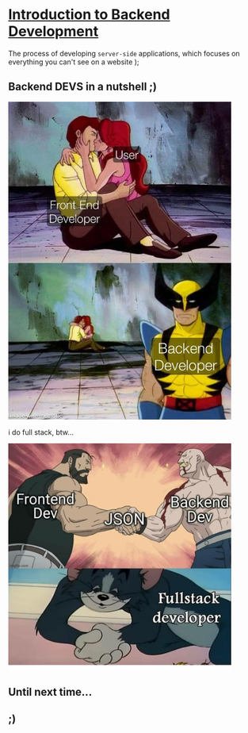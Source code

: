 # [Introduction to Backend Development](https://developer.mozilla.org/en-US/docs/Learn/Server-side/First_steps/Introduction)

The process of developing `server-side` applications, which focuses on everything you can't see on a website );

## Backend DEVS in a nutshell ;)

<!-- ![Backend DEVs](./Resources/memes/backend-dev.jpg) -->
<img src="./Resources/memes/backend-dev.jpg" alt="backend devs" width=450>

<!-- `Note`: meme purposes only... lol ;) -->

i do full stack, btw...

<!-- ![Full Stack DEVS](./Resources/memes/full-stack.jpg) -->
<img src="./Resources/memes/full-stack.jpg" alt="backend devs" width=450>

## Until next time...

## ;)

